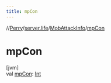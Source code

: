 ```yaml
---
title: mpCon
---
```

//[Perry](../../../index.html)/[server.life](../index.html)/[MobAttackInfo](index.html)/[mpCon](mp-con.html)



# mpCon



[jvm]\
val [mpCon](mp-con.html): [Int](https://kotlinlang.org/api/latest/jvm/stdlib/kotlin/-int/index.html)




